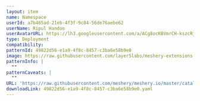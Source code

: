 ```yaml
---
layout: item
name: Namespace
userId: a7b465ad-21eb-4f3f-9c84-56de76aebe62
userName: Ripul Handoo
userAvatarURL: https://lh3.googleusercontent.com/a/ACg8ocKBVmrCH-kszcRj5jpdBR53K1-E7YPUd3-kFmRFGGRN=s96-c
type: Deployment
compatibility: 
patternId: 49822d56-e1a9-4f8c-8457-c3ba6e58b9e0
image: https://raw.githubusercontent.com/layer5labs/meshery-extensions-packages/master/action-assets/design-assets/49822d56-e1a9-4f8c-8457-c3ba6e58b9e0-light.png,https://raw.githubusercontent.com/layer5labs/meshery-extensions-packages/master/action-assets/design-assets/49822d56-e1a9-4f8c-8457-c3ba6e58b9e0-dark.png
patternInfo: |
  ""
patternCaveats: |
  ""
URL: 'https://raw.githubusercontent.com/meshery/meshery.io/master/catalog/49822d56-e1a9-4f8c-8457-c3ba6e58b9e0.yaml'
downloadLink: 49822d56-e1a9-4f8c-8457-c3ba6e58b9e0.yaml
---
```


